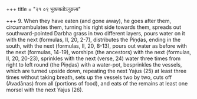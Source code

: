 +++
title = "२१ ०९ भुक्तवतोऽनुव्रज्य"

+++
9. When they have eaten (and gone away), he goes after them, circumambulates them, turning his right side towards them, spreads out southward-pointed Darbha grass in two different layers, pours water on it with the next (formulas, II, 20, 2-7), distributes the Piṇḍas, ending in the south, with the next (formulas, II, 20, 8-13), pours out water as before with the next (formulas, 14-19), worships (the ancestors) with the next (formulas, II, 20, 20-23), sprinkles with the next (verse, 24) water three times from right to left round (the Piṇḍas) with a water-pot, besprinkles the vessels, which are turned upside down, repeating the next Yajus (25) at least three times without taking breath, sets up the vessels two by two, cuts off (Avadānas) from all (portions of food), and eats of the remains at least one morsel with the next Yajus (26).
